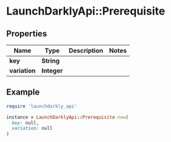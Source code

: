 # LaunchDarklyApi::Prerequisite

## Properties

| Name | Type | Description | Notes |
| ---- | ---- | ----------- | ----- |
| **key** | **String** |  |  |
| **variation** | **Integer** |  |  |

## Example

```ruby
require 'launchdarkly_api'

instance = LaunchDarklyApi::Prerequisite.new(
  key: null,
  variation: null
)
```

